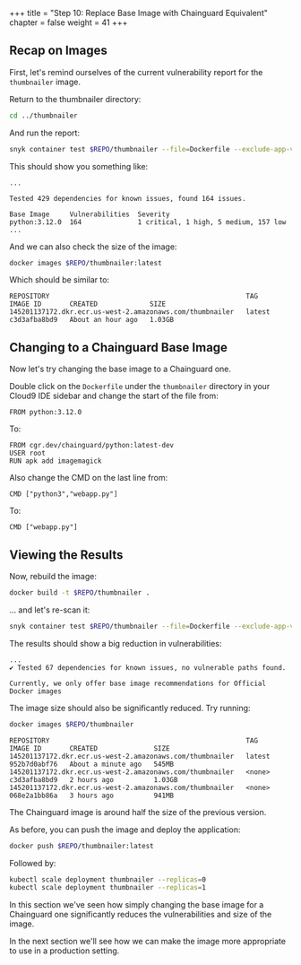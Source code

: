 +++
title = "Step 10: Replace Base Image with Chainguard Equivalent"
chapter = false
weight = 41
+++

## Recap on Images

First, let's remind ourselves of the current vulnerability report for the `thumbnailer` image.

Return to the thumbnailer directory:

```bash
cd ../thumbnailer
```

And run the report:
```bash
snyk container test $REPO/thumbnailer --file=Dockerfile --exclude-app-vulns
```

This should show you something like:

```
...

Tested 429 dependencies for known issues, found 164 issues.

Base Image     Vulnerabilities  Severity
python:3.12.0  164              1 critical, 1 high, 5 medium, 157 low
...
```

And we can also check the size of the image:

```bash
docker images $REPO/thumbnailer:latest
```

Which should be similar to:

```
REPOSITORY                                                 TAG       IMAGE ID       CREATED             SIZE
145201137172.dkr.ecr.us-west-2.amazonaws.com/thumbnailer   latest    c3d3afba8bd9   About an hour ago   1.03GB
```

## Changing to a Chainguard Base Image

Now let's try changing the base image to a Chainguard one.

Double click on the `Dockerfile` under the `thumbnailer` directory in your Cloud9 IDE sidebar and change the start of the file from:
```docker
FROM python:3.12.0
```
To:
```docker
FROM cgr.dev/chainguard/python:latest-dev
USER root
RUN apk add imagemagick
```

Also change the CMD on the last line from:

```docker
CMD ["python3","webapp.py"]
```
To:
```docker
CMD ["webapp.py"]
```

## Viewing the Results

Now, rebuild the image:
```bash
docker build -t $REPO/thumbnailer .
```
 ... and let's re-scan it:
```bash
snyk container test $REPO/thumbnailer --file=Dockerfile --exclude-app-vulns
```

The results should show a big reduction in vulnerabilities:
```
...
✔ Tested 67 dependencies for known issues, no vulnerable paths found.

Currently, we only offer base image recommendations for Official Docker images
```

The image size should also be significantly reduced. Try running:

```bash
docker images $REPO/thumbnailer
```


```
REPOSITORY                                                 TAG       IMAGE ID       CREATED              SIZE
145201137172.dkr.ecr.us-west-2.amazonaws.com/thumbnailer   latest    952b7d0abf76   About a minute ago   545MB
145201137172.dkr.ecr.us-west-2.amazonaws.com/thumbnailer   <none>    c3d3afba8bd9   2 hours ago          1.03GB
145201137172.dkr.ecr.us-west-2.amazonaws.com/thumbnailer   <none>    068e2a1bb86a   3 hours ago          941MB
```

The Chainguard image is around half the size of the previous version.

As before, you can push the image and deploy the application:


```bash
docker push $REPO/thumbnailer:latest
```

Followed by:

```bash
kubectl scale deployment thumbnailer --replicas=0
kubectl scale deployment thumbnailer --replicas=1
```

In this section we've seen how simply changing the base image for a Chainguard one significantly
reduces the vulnerabilities and size of the image.

In the next section we'll see how we can make the image more appropriate to use in a production
setting.
